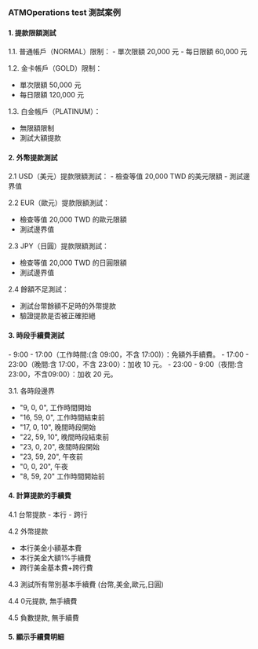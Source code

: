 <h3>ATMOperations test 測試案例</h3>

<h4>1. 提款限額測試</h4>
1.1. 普通帳戶（NORMAL）限制：
- 單次限額 20,000 元
- 每日限額 60,000 元

1.2. 金卡帳戶（GOLD）限制：
- 單次限額 50,000 元
- 每日限額 120,000 元

1.3. 白金帳戶（PLATINUM）：
- 無限額限制
- 測試大額提款

<h4>2. 外幣提款測試</h4>
2.1 USD（美元）提款限額測試：
- 檢查等值 20,000 TWD 的美元限額
- 測試邊界值

2.2 EUR（歐元）提款限額測試：
- 檢查等值 20,000 TWD 的歐元限額
- 測試邊界值

2.3 JPY（日圓）提款限額測試：
- 檢查等值 20,000 TWD 的日圓限額
- 測試邊界值

2.4 餘額不足測試：
- 測試台幣餘額不足時的外幣提款
- 驗證提款是否被正確拒絕

<h4>3. 時段手續費測試 </h4>
- 9:00 - 17:00（工作時間:(含 09:00，不含 17:00)）：免額外手續費。
- 17:00 - 23:00（晚間:含 17:00，不含 23:00）：加收 10 元。
- 23:00 - 9:00（夜間:含 23:00，不含09:00）：加收 20 元。

3.1. 各時段邊界 
- "9, 0, 0",       工作時間開始
- "16, 59, 0",     工作時間結束前
- "17, 0, 10",     晚間時段開始
- "22, 59, 10",    晚間時段結束前
- "23, 0, 20",     夜間時段開始
- "23, 59, 20",    午夜前
- "0, 0, 20",      午夜
- "8, 59, 20"      工作時間開始前

<h4>4. 計算提款的手續費</h4>
4.1 台幣提款
- 本行
- 跨行

4.2 外幣提款
- 本行美金小額基本費
- 本行美金大額1%手續費
- 跨行美金基本費+跨行費

4.3 測試所有幣別基本手續費 (台幣,美金,歐元,日圓)

4.4 0元提款, 無手續費

4.5 負數提款, 無手續費

<h4>5. 顯示手續費明細</h4>
